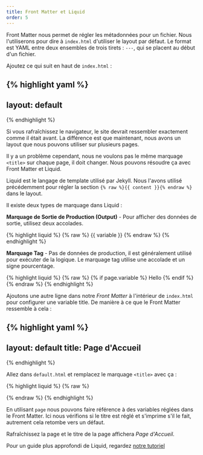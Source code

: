 ```yaml
---
title: Front Matter et Liquid
order: 5
---
```

Front Matter nous permet de régler les métadonnées pour un fichier. Nous l'utiliserons pour dire à `index.html` d'utiliser le layout par défaut. Le format est YAML entre deux ensembles de trois tirets : `---`, qui se placent au début d'un fichier.

Ajoutez ce qui suit en haut de `index.html` :

{% highlight yaml %}
---
layout: default
---
{% endhighlight %}

Si vous rafraîchissez le navigateur, le site devrait ressembler exactement comme il était avant. La différence est que maintenant, nous avons un layout que nous pouvons utiliser sur plusieurs pages.

Il y a un problème cependant, nous ne voulons pas le même marquage  `<title>` sur chaque page, il doit changer. Nous pouvons résoudre ça avec Front Matter et Liquid.

Liquid est le langage de template utilisé par Jekyll. Nous l'avons utilisé  précédemment pour régler la section `{% raw %}{{ content }}{% endraw %}` dans le layout.

Il existe deux types de marquage dans Liquid : 

**Marquage de Sortie de Production (Output)** - Pour afficher des données de sortie, utilisez deux accolades.

{% highlight liquid %}
{% raw %}
{{ variable }}
{% endraw %}
{% endhighlight %}


**Marquage Tag** - Pas de données de production, il est généralement utilisé pour exécuter de la logique. Le marquage tag utilise  une accolade et un signe pourcentage.

{% highlight liquid %}
{% raw %}
{% if page.variable %}
  Hello
{% endif %}
{% endraw %}
{% endhighlight %}

Ajoutons une autre ligne dans notre *Front Matter* à l'intérieur de  `index.html` pour configurer une variable title. De manière à ce que le Front Matter ressemble à cela :

{% highlight yaml %}
---
layout: default
title: Page d'Accueil
---
{% endhighlight %}

Allez dans `default.html` et remplacez le marquage `<title>` avec ça :

{% highlight liquid %}
{% raw %}
<title>
  {% if page.title %}
    {{ page.title }}
  {% else %}
    Page Titre par Défaut
  {% endif %}
</title>
{% endraw %}
{% endhighlight %}

En utilisant `page` nous pouvons faire référence à des variables réglées dans le Front Matter. Ici nous vérifions si le titre est réglé et s'imprime s'il le fait, autrement cela retombe vers un défaut.

Rafraîchissez la page et le titre de la page affichera  _Page d'Accueil_.

Pour un guide plus approfondi de Liquid, regardez [notre tutoriel](/tutorials/liquid/)
